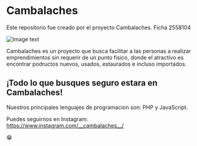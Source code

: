 # Cambalaches
Este repositorio fue creado por el proyecto Cambalaches. Ficha 2558104
<br>

![Image text](https://raw.githubusercontent.com/Hol1sPruev4Sen4/Prueba1/master/CAMBALACHES.png)

Cambalaches es un proyecto que busca facilitar a las personas a realizar emprendimientos sin requerir de un punto fisico, 
donde el atractivo es encontrar podructos nuevos, usados, estaurados e incluso importados. 

## ¡Todo lo que busques seguro estara en Cambalaches!

Nuestros principales lenguajes de programacion son: PHP y JavaScript.

Puedes seguirnos en Instagram: https://www.instagram.com/__cambalaches__/

😁
